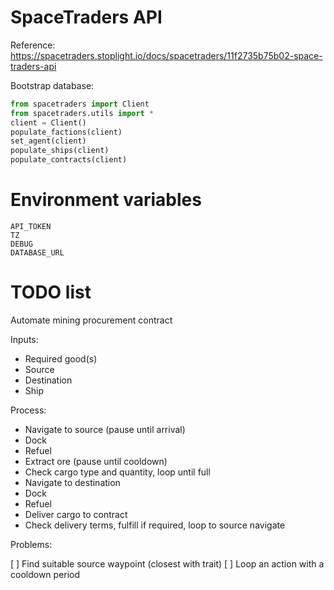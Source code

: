 # SpaceTraders API

Reference: https://spacetraders.stoplight.io/docs/spacetraders/11f2735b75b02-space-traders-api

Bootstrap database:

```python
from spacetraders import Client
from spacetraders.utils import *
client = Client()
populate_factions(client)
set_agent(client)
populate_ships(client)
populate_contracts(client)
```

# Environment variables

    API_TOKEN
    TZ
    DEBUG
    DATABASE_URL

# TODO list

Automate mining procurement contract

Inputs:

- Required good(s)
- Source
- Destination
- Ship

Process:

- Navigate to source (pause until arrival)
- Dock
- Refuel
- Extract ore (pause until cooldown)
- Check cargo type and quantity, loop until full
- Navigate to destination
- Dock
- Refuel
- Deliver cargo to contract
- Check delivery terms, fulfill if required, loop to source navigate

Problems:

[ ] Find suitable source waypoint (closest with trait)
[ ] Loop an action with a cooldown period
